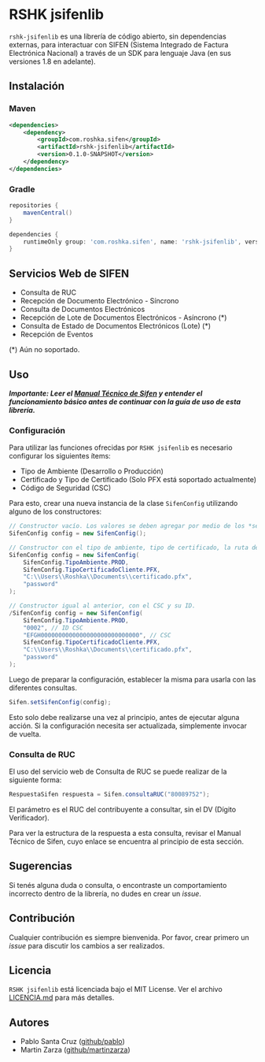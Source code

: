 # RSHK jsifenlib

`rshk-jsifenlib` es una librería de código abierto, sin dependencias externas, para interactuar con SIFEN (Sistema
Integrado de Factura Electrónica Nacional) a través de un SDK para lenguaje Java (en sus versiones 1.8 en adelante).

## Instalación

### Maven

```xml
<dependencies>
    <dependency>
        <groupId>com.roshka.sifen</groupId>
        <artifactId>rshk-jsifenlib</artifactId>
        <version>0.1.0-SNAPSHOT</version>
    </dependency>
</dependencies>
```

### Gradle

```groovy
repositories {
    mavenCentral()
}

dependencies {
    runtimeOnly group: 'com.roshka.sifen', name: 'rshk-jsifenlib', version: '0.1.0-SNAPSHOT'
}
```

## Servicios Web de SIFEN

- Consulta de RUC
- Recepción de Documento Electrónico - Síncrono
- Consulta de Documentos Electrónicos
- Recepción de Lote de Documentos Electrónicos - Asíncrono (*)
- Consulta de Estado de Documentos Electrónicos (Lote) (*)
- Recepción de Eventos

(*) Aún no soportado.

## Uso

***Importante: Leer
el [Manual Técnico de Sifen](https://ekuatia.set.gov.py/rest/contents/download/collaboration/sites/ekuatia/documents/documentacion/documentacion-tecnica/Manual+T%C3%A9cnico+Versi%C3%B3n+150.pdf)
y entender el funcionamiento básico antes de continuar con la guía de uso de esta librería.***

### Configuración

Para utilizar las funciones ofrecidas por `RSHK jsifenlib` es necesario configurar los siguientes ítems:

- Tipo de Ambiente (Desarrollo o Producción)
- Certificado y Tipo de Certificado (Solo PFX está soportado actualmente)
- Código de Seguridad (CSC)

Para esto, crear una nueva instancia de la clase `SifenConfig` utilizando alguno de los constructores:

```java
// Constructor vacío. Los valores se deben agregar por medio de los *setters* de la clase.
SifenConfig config = new SifenConfig();

// Constructor con el tipo de ambiente, tipo de certificado, la ruta del certificado y la contraseña.
SifenConfig config = new SifenConfig(
    SifenConfig.TipoAmbiente.PROD,
    SifenConfig.TipoCertificadoCliente.PFX,
    "C:\\Users\\Roshka\\Documents\\certificado.pfx",
    "password"
);

// Constructor igual al anterior, con el CSC y su ID.
/SifenConfig config = new SifenConfig(
    SifenConfig.TipoAmbiente.PROD,
    "0002", // ID CSC
    "EFGH0000000000000000000000000000", // CSC
    SifenConfig.TipoCertificadoCliente.PFX,
    "C:\\Users\\Roshka\\Documents\\certificado.pfx",
    "password"
);
```

Luego de preparar la configuración, establecer la misma para usarla con las diferentes consultas.

```java
Sifen.setSifenConfig(config);
```

Esto solo debe realizarse una vez al principio, antes de ejecutar alguna acción. Si la configuración necesita ser
actualizada, simplemente invocar de vuelta.

### Consulta de RUC

El uso del servicio web de Consulta de RUC se puede realizar de la siguiente forma:

```java
RespuestaSifen respuesta = Sifen.consultaRUC("80089752");
```

El parámetro es el RUC del contribuyente a consultar, sin el DV (Dígito Verificador).

Para ver la estructura de la respuesta a esta consulta, revisar el Manual Técnico de Sifen, cuyo enlace se encuentra al
principio de esta sección.

## Sugerencias

Si tenés alguna duda o consulta, o encontraste un comportamiento incorrecto dentro de la librería, no dudes en crear
un *issue*.

## Contribución

Cualquier contribución es siempre bienvenida. Por favor, crear primero un *issue* para discutir los cambios a ser
realizados.

## Licencia

`RSHK jsifenlib` está licenciada bajo el MIT License. Ver el archivo [LICENCIA.md](LICENCIA.md) para más detalles.

## Autores

- Pablo Santa Cruz ([github/pablo](https://github.com/pablo))
- Martin Zarza ([github/martinzarza](https://github.com/martinzarza))